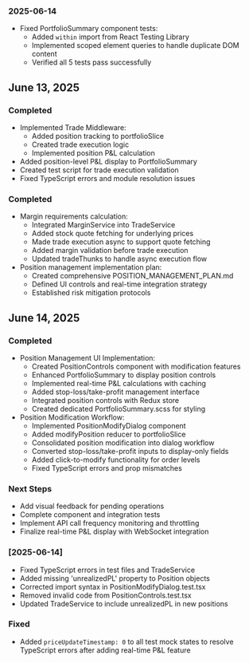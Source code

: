 ### 2025-06-14
- Fixed PortfolioSummary component tests:
  - Added `within` import from React Testing Library
  - Implemented scoped element queries to handle duplicate DOM content
  - Verified all 5 tests pass successfully
## June 13, 2025

### Completed
- Implemented Trade Middleware:
  - Added position tracking to portfolioSlice
  - Created trade execution logic
  - Implemented position P&L calculation
- Added position-level P&L display to PortfolioSummary
- Created test script for trade execution validation
- Fixed TypeScript errors and module resolution issues

### Completed
- Margin requirements calculation:
  - Integrated MarginService into TradeService
  - Added stock quote fetching for underlying prices
  - Made trade execution async to support quote fetching
  - Added margin validation before trade execution
  - Updated tradeThunks to handle async execution flow
- Position management implementation plan:
  - Created comprehensive POSITION_MANAGEMENT_PLAN.md
  - Defined UI controls and real-time integration strategy
  - Established risk mitigation protocols

## June 14, 2025

### Completed
- Position Management UI Implementation:
  - Created PositionControls component with modification features
  - Enhanced PortfolioSummary to display position controls
  - Implemented real-time P&L calculations with caching
  - Added stop-loss/take-profit management interface
  - Integrated position controls with Redux store
  - Created dedicated PortfolioSummary.scss for styling
- Position Modification Workflow:
  - Implemented PositionModifyDialog component
  - Added modifyPosition reducer to portfolioSlice
  - Consolidated position modification into dialog workflow
  - Converted stop-loss/take-profit inputs to display-only fields
  - Added click-to-modify functionality for order levels
  - Fixed TypeScript errors and prop mismatches

### Next Steps
- Add visual feedback for pending operations
- Complete component and integration tests
- Implement API call frequency monitoring and throttling
- Finalize real-time P&L display with WebSocket integration

### [2025-06-14]
- Fixed TypeScript errors in test files and TradeService
- Added missing 'unrealizedPL' property to Position objects
- Corrected import syntax in PositionModifyDialog.test.tsx
- Removed invalid code from PositionControls.test.tsx
- Updated TradeService to include unrealizedPL in new positions

### Fixed
- Added `priceUpdateTimestamp: 0` to all test mock states to resolve TypeScript errors after adding real-time P&L feature
